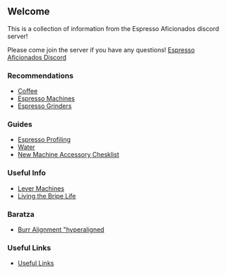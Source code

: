 ## Welcome
This is a collection of information from the Espresso Aficionados discord server!

Please come join the server if you have any questions! [Espresso Aficionados Discord](https://discord.gg/FckG4CBKQt)


### Recommendations
- [Coffee](reccs/coffee.md)
- [Espresso Machines](reccs/machines.md)
- [Espresso Grinders](reccs/grinders.md)

### Guides
- [Espresso Profiling](guides/profiling.md)
- [Water](guides/water.md)
- [New Machine Accessory Chesklist](guides/accessories.md)

### Useful Info
- [Lever Machines](info/levers.md)
- [Living the Bripe Life](info/bripe.md)

### Baratza
- [Burr Alignment "hyperaligned](baratza/alignment.md)

### Useful Links
- [Useful Links](links.md)
